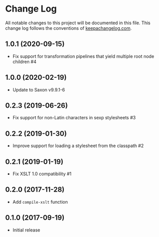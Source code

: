 # Change Log
All notable changes to this project will be documented in this file. This change log follows the conventions of [keepachangelog.com](http://keepachangelog.com/).

## 1.0.1 (2020-09-15)
- Fix support for transformation pipelines that yield multiple root node children #4

## 1.0.0 (2020-02-19)
- Update to Saxon v9.9.1-6

## 0.2.3 (2019-06-26)
- Fix support for non-Latin characters in sexp stylesheets #3

## 0.2.2 (2019-01-30)
- Improve support for loading a stylesheet from the classpath #2

## 0.2.1 (2019-01-19)
- Fix XSLT 1.0 compatibility #1

## 0.2.0 (2017-11-28)
- Add `compile-xslt` function

## 0.1.0 (2017-09-19)
- Initial release
